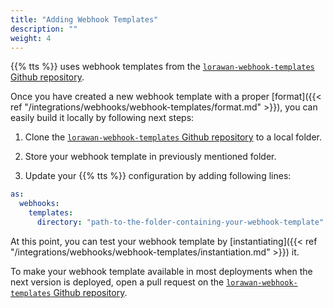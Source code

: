 ```yaml
---
title: "Adding Webhook Templates"
description: ""
weight: 4
---
```


{{% tts %}} uses webhook templates from the [`lorawan-webhook-templates` Github repository](https://github.com/TheThingsNetwork/lorawan-webhook-templates/).

Once you have created a new webhook template with a proper [format]({{< ref "/integrations/webhooks/webhook-templates/format.md" >}}), you can easily build it locally by following next steps:

1. Clone the [`lorawan-webhook-templates` Github repository](https://github.com/TheThingsNetwork/lorawan-webhook-templates/) to a local folder.

2. Store your webhook template in previously mentioned folder.

3. Update your {{% tts %}} configuration by adding following lines:

```yaml
as:
  webhooks:
    templates:
      directory: "path-to-the-folder-containing-your-webhook-template"
```

At this point, you can test your webhook template by [instantiating]({{< ref "/integrations/webhooks/webhook-templates/instantiation.md" >}}) it.

To make your webhook template available in most deployments when the next version is deployed, open a pull request on the [`lorawan-webhook-templates` Github repository](https://github.com/TheThingsNetwork/lorawan-webhook-templates/).